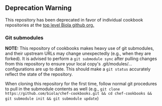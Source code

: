 ## Deprecation Warning

This repository has been deprecated in favor of individual cookbook repositories at the [top level Biola github org.](https://github.com/biola) 

### Git submodules

**NOTE:** This repository of cookbooks makes heavy use of git
submodules, and their upstream URLs may change unexpectedly (e.g., when
they are forked). It is advised to perform a `git submodule sync` after
pulling changes from this repository to ensure your local copy's
.git/modules/... configurations are up to date. This should make a `git
status` accurately reflect the state of the repository.

When cloning this repository for the first time, follow normal git procedures to pull in the submodule contents as well (e.g., `git clone https://github.com/biola/chef-cookbooks.git && cd chef-cookbooks && git submodule init && git submodule update`)
